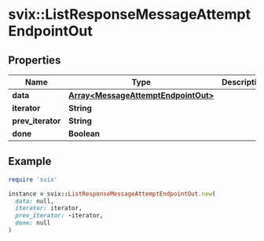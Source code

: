 # svix::ListResponseMessageAttemptEndpointOut

## Properties

| Name | Type | Description | Notes |
| ---- | ---- | ----------- | ----- |
| **data** | [**Array&lt;MessageAttemptEndpointOut&gt;**](MessageAttemptEndpointOut.md) |  |  |
| **iterator** | **String** |  | [optional] |
| **prev_iterator** | **String** |  | [optional] |
| **done** | **Boolean** |  |  |

## Example

```ruby
require 'svix'

instance = svix::ListResponseMessageAttemptEndpointOut.new(
  data: null,
  iterator: iterator,
  prev_iterator: -iterator,
  done: null
)
```

